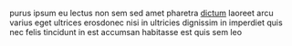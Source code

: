 purus ipsum eu lectus non sem sed amet pharetra
[dictum](generated_webpages/aliquam.md) laoreet arcu varius eget ultrices
erosdonec nisi in ultricies dignissim in imperdiet quis nec felis tincidunt in
est accumsan habitasse est quis sem leo